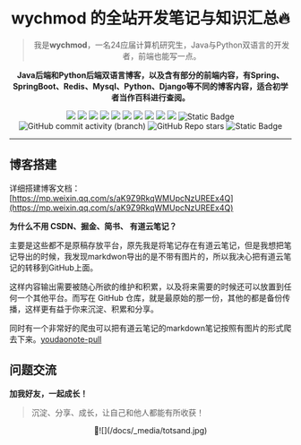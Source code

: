 <div align="center">

# wychmod 的全站开发笔记与知识汇总🔥

>我是**wychmod**，一名24应届计算机研究生，Java与Python双语言的开发者，前端也能写一点。

**Java后端和Python后端双语言博客，以及含有部分的前端内容，有Spring、SpringBoot、Redis、Mysql、Python、Django等不同的博客内容，适合初学者当作百科进行查阅。**

![](https://img.shields.io/badge/OS-Linux-informational?style=flat&logo=linux&logoColor=white&color=2bbc8a)
![](https://img.shields.io/badge/Editor-IntelliJ_IDEA-informational?style=flat&logo=intellij-idea&logoColor=white&color=2bbc8a)
![](https://img.shields.io/badge/Code-Java-informational?style=flat&logo=Java&logoColor=white&color=2bbc8a)
![](https://img.shields.io/badge/Code-Python-informational?style=flat&logo=python&logoColor=white&color=2bbc8a)
![](https://img.shields.io/badge/Code-React-informational?style=flat&logo=React&logoColor=white&color=2bbc8a)
![](https://img.shields.io/badge/Code-JavaScript-informational?style=flat&logo=javascript&logoColor=white&color=2bbc8a)
![](https://img.shields.io/badge/Shell-Bash-informational?style=flat&logo=gnu-bash&logoColor=white&color=2bbc8a)
![](https://img.shields.io/badge/Tools-PostgreSQL-informational?style=flat&logo=postgresql&logoColor=white&color=2bbc8a)
![](https://img.shields.io/badge/Tools-Docker-informational?style=flat&logo=docker&logoColor=white&color=2bbc8a)
![](https://img.shields.io/badge/Tools-Kubernetes-informational?style=flat&logo=kubernetes&logoColor=white&color=2bbc8a)
![Static Badge](https://img.shields.io/badge/license-Apache-blue)  ![GitHub commit activity (branch)](https://img.shields.io/github/commit-activity/t/wychmod/wychmod.github.io?style=social)
![GitHub Repo stars](https://img.shields.io/github/stars/wychmod/wychmod.github.io?style=social) ![Static Badge](https://img.shields.io/badge/QQ-545480453-green)
</div>

---

## 博客搭建

详细搭建博客文档：[https://mp.weixin.qq.com/s/aK9Z9RkqWMUpcNzUREEx4Q](https://mp.weixin.qq.com/s/aK9Z9RkqWMUpcNzUREEx4Q)

**为什么不用 CSDN、掘金、简书、 有道云笔记？**

主要是这些都不是原稿存放平台，原先我是将笔记存在有道云笔记，但是我想把笔记导出的时候，我发现markdwon导出的是不带有图片的，所以我决心把有道云笔记的转移到GitHub上面。

这样内容输出需要被随心所欲的维护和积累，以及将来需要的时候还可以放置到任何一个其他平台。而写在 GitHub 仓库，就是最原始的那一份，其他的都是备份传播，这样更有益于你来沉淀、积累和分享。

同时有一个非常好的爬虫可以把有道云笔记的markdown笔记按照有图片的形式爬去下来。[youdaonote-pull](https://github.com/wychmod/youdaonote-pull)

## 问题交流
**加我好友，一起成长！**  
>沉淀、分享、成长，让自己和他人都能有所收获！
<div align="center">
🌱![](/docs/_media/totsand.jpg)
</div>
